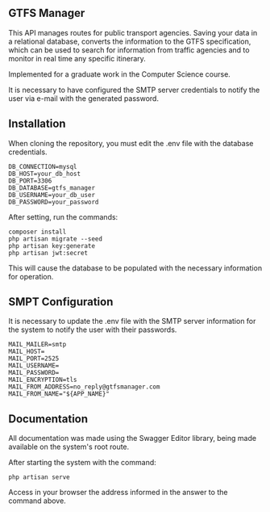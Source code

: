 ## GTFS Manager

This API manages routes for public transport agencies. Saving your data in a relational database, converts the information to the GTFS specification, which can be used to search for information from traffic agencies and to monitor in real time any specific itinerary. 

Implemented for a graduate work in the Computer Science course.

It is necessary to have configured the SMTP server credentials to notify the user via e-mail with the generated password.

## Installation

When cloning the repository, you must edit the .env file with the database credentials.

```
DB_CONNECTION=mysql
DB_HOST=your_db_host
DB_PORT=3306
DB_DATABASE=gtfs_manager
DB_USERNAME=your_db_user
DB_PASSWORD=your_password
```

After setting, run the commands:

```
composer install
php artisan migrate --seed
php artisan key:generate
php artisan jwt:secret
```

This will cause the database to be populated with the necessary information for operation.

## SMPT Configuration

It is necessary to update the .env file with the SMTP server information for the system to notify the user with their passwords.

```
MAIL_MAILER=smtp
MAIL_HOST=
MAIL_PORT=2525
MAIL_USERNAME=
MAIL_PASSWORD=
MAIL_ENCRYPTION=tls
MAIL_FROM_ADDRESS=no_reply@gtfsmanager.com
MAIL_FROM_NAME="${APP_NAME}" 
```

## Documentation

All documentation was made using the Swagger Editor library, being made available on the system's root route.

After starting the system with the command:
```
php artisan serve
```
Access in your browser the address informed in the answer to the command above.
